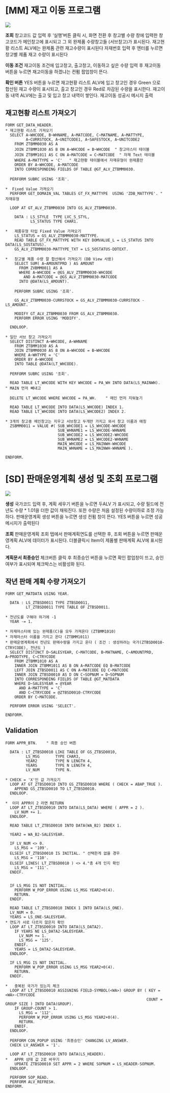 # [MM] 재고 이동 프로그램

![](./GIF/재고이동프로그램.gif)

**조회** 창고코드 값 입력 후 ‘실행’버튼 클릭 시, 화면 전환 후 창고별 수량 창에 입력한 창고코드가 메인창고에 표시되고 그 외 완제품 수량창고들 (서브창고)가 표시된다. 재고현황 리스트 ALV에는 완제품 관련 재고수량이 표시된다 자재번호 입력 후 엔터를 누르면 창고별 제품 재고 수량이 표시된다

**이동 조건** 재고이동 조건에 입고창고, 출고창고, 이동하고 싶은 수량 입력 후 재고이동 버튼을 누르면 재고이동을 하겠냐는 컨펌 팝업창이 뜬다.

**확인 버튼** YES 버튼을 누르면 재고현황 리스트 ALV에 입고 창고인 경우 Green 으로 합산된 재고 수량이 표시되고, 출고 창고인 경우 Red로 차감된 수량을 표시한다. 재고이동 내역 ALV에는 출고 및 입고 창고 내역이 쌓인다. 재고이동 성공시 메시지 출력

## 재고현황 리스트 가져오기

```ABAP
FORM GET_DATA_HEADER.
* 재고현황 리스트 가져오기
  SELECT A~WHCODE, B~WHNAME, A~MATCODE, C~MATNAME, A~MATTYPE,
         A~CURRSTOCK, A~UNITCODE1, A~SAFESTOCK, A~UNITCODE2
    FROM ZTBMM0030 AS A
    JOIN ZTBMM1030 AS B ON A~WHCODE = B~WHCODE  " 창고마스터 테이블
    JOIN ZTBMM1011 AS C ON A~MATCODE = C~MATCODE  " 자재 Text 테이블
    WHERE A~MATTYPE = 'C'   " 재고현황 테이블에서 자재유형이 완제품만
    ORDER BY A~WHCODE, A~MATCODE
    INTO CORRESPONDING FIELDS OF TABLE @GT_ALV_ZTBMM0030.

  PERFORM SUBRC USING '조회'.

*  Fixed Value 가져오기
  PERFORM GET_DOMAIN_VAL TABLES GT_FX_MATTYPE  USING 'ZDB_MATTYPE'. " 자재유형

  LOOP AT GT_ALV_ZTBMM0030 INTO GS_ALV_ZTBMM0030.

    DATA : LS_STYLE  TYPE LVC_S_STYL,
           LS_STATUS TYPE CHAR1.

*   제품유형 타입 Fixed Value 가져오기
    LS_STATUS = GS_ALV_ZTBMM0030-MATTYPE.
    READ TABLE GT_FX_MATTYPE WITH KEY DOMVALUE_L = LS_STATUS INTO DATA(LS_SOSTATUS).
    GS_ALV_ZTBMM0030-MATTYPE_TXT = LS_SOSTATUS-DDTEXT.

*   창고별 제품 수량 잘 합산해서 가져오기 (DB View 사용)
    SELECT SUM( A~AMOUNTPRD ) AS AMOUNT
      FROM ZVBMM0011 AS A
      WHERE A~WHCODE = @GS_ALV_ZTBMM0030-WHCODE
        AND A~MATCODE = @GS_ALV_ZTBMM0030-MATCODE
      INTO @DATA(LS_AMOUNT).

    PERFORM SUBRC USING '조회'.

    GS_ALV_ZTBMM0030-CURRSTOCK = GS_ALV_ZTBMM0030-CURRSTOCK - LS_AMOUNT.

    MODIFY GT_ALV_ZTBMM0030 FROM GS_ALV_ZTBMM0030.
    PERFORM ERROR USING 'MODIFY'.

  ENDLOOP.

* 일단 서브 창고 가져오기
  SELECT DISTINCT A~WHCODE, A~WHNAME
    FROM ZTBMM1030 AS A
    JOIN ZTBMM0030 AS B ON A~WHCODE = B~WHCODE
    WHERE A~WHTYPE = 'C'
    ORDER BY A~WHCODE
    INTO TABLE @DATA(LT_WHCODE).

  PERFORM SUBRC USING '조회'.

  READ TABLE LT_WHCODE WITH KEY WHCODE = PA_WH INTO DATA(LS_MAINWH).  " MAIN 먼저 빼내고

  DELETE LT_WHCODE WHERE WHCODE = PA_WH.    " 메인 먼저 지워놓기

  READ TABLE LT_WHCODE INTO DATA(LS_WHCODE) INDEX 1.
  READ TABLE LT_WHCODE INTO DATA(LS_WHCODE2) INDEX 2.

* 3개의 창고중 메인창고는 지우고 서브창고 두개만 가지고 와서 창고 이름과 매칭
  ZSBMM0011 = VALUE #( SUB_WHCODE1 = LS_WHCODE-WHCODE
                       SUB_WHNAME1 = LS_WHCODE-WHNAME
                       SUB_WHCODE2 = LS_WHCODE2-WHCODE
                       SUB_WHNAME2 = LS_WHCODE2-WHNAME
                       MAIN_WHCODE = LS_MAINWH-WHCODE
                       MAIN_WHNAME = LS_MAINWH-WHNAME ).

ENDFORM.
```



# [SD] 판매운영계획 생성 및 조회 프로그램

![](./GIF/판매운영계획생성프로그램2.gif)

**생성** 국가코드 입력 후, 계획 세우기 버튼을 누르면 두ALV 가 표시되고, 수량 필드에 전년도 수량 * 1.01을 더한 값이 채워진다. 또한 수량은 처음 설정된 수량이하로 조정 가능하다. 판매운영계획 생성 버튼을 누르면 생성 컨펌 창이 뜬다. YES 버튼을 누르면 성공 메시지가 출력된다

**조회** 판매운영계획 조회 탭에서 판매계획연도를 선택한 후, 조회 버튼을 누르면 판매운영계획 ALV에 데이터가 표시된다. 더블클릭시 Item이 제품별 판매계획 ALV에 표시된다.

**계획문서 최종승인** 체크버튼 클릭 후 최종승인 버튼을 누르면 확인 팝업창이 뜨고, 승인여부가 표시되며 체크박스는 비활성화 된다.

## 작년 판매 계획 수량 가져오기

```ABAP
FORM GET_MATDATA USING YEAR.

  DATA : LS_ZTBSD0011 TYPE ZTBSD0011,
         LT_ZTBSD0011 TYPE TABLE OF ZTBSD0011.

* 전년도를 구해야 하기에 -1
  YEAR -= 1.

* 자재마스터에 있는 완제품(C)을 모두 가져온다 (ZTBMM1010)
* 자재마스터 이름을 가지고 온다 (ZTBMM1011)
* 판매운영계획에서 전년도 판매수량을 가지고 온다 ( 조건 : 생성하려는 국가(ZTBSD0010-CTRYCODE), 전년도 )
  SELECT DISTINCT D~SALESYEAR, C~MATCODE, B~MATNAME, C~AMOUNTPRD, A~PRODTYPE, C~CTRYCODE
    FROM ZTBMM1010 AS A
    INNER JOIN ZTBMM1011 AS B ON A~MATCODE EQ B~MATCODE
    LEFT JOIN ZTBSD0011 AS C ON A~MATCODE EQ C~MATCODE
    INNER JOIN ZTBSD0010 AS D ON C~SOPNUM = D~SOPNUM
    INTO CORRESPONDING FIELDS OF TABLE @GT_MATDATA
    WHERE D~SALESYEAR = @YEAR
      AND A~MATTYPE = 'C'
      AND C~CTRYCODE = @ZTBSD0010-CTRYCODE
    ORDER BY C~MATCODE.

  PERFORM ERROR USING 'SELECT'.

ENDFORM.
```

## Validation

```ABAP
FORM APPR_BTN.    " 최종 승인 버튼

  DATA : LT_ZTBSD0010 LIKE TABLE OF GS_ZTBSD0010,
         LS_MSG       TYPE CHAR3,
         YEAR2        TYPE N LENGTH 4,
         YEARS        TYPE N LENGTH 4,
         LV_NUM       TYPE N.

* CHECK = 'X'인 값 가져오기
  LOOP AT GT_ZTBSD0010 INTO GS_ZTBSD0010 WHERE ( CHECK = ABAP_TRUE ).
    APPEND GS_ZTBSD0010 TO LT_ZTBSD0010.
  ENDLOOP.

*  이미 APPR이 2 라면 RETURN
  LOOP AT LT_ZTBSD0010 INTO DATA(LS_DATA) WHERE ( APPR = 2 ).
    LV_NUM += 1.
  ENDLOOP.

  READ TABLE LT_ZTBSD0010 INTO DATA(WA_B2) INDEX 1.

  YEAR2 = WA_B2-SALESYEAR.

  IF LV_NUM <> 0.
    LS_MSG = '109'.
  ELSEIF LT_ZTBSD0010 IS INITIAL. " 선택한게 없을 경우
    LS_MSG = '110'.
  ELSEIF LINES( LT_ZTBSD0010 ) <> 4."총 4개 인지 확인
    LS_MSG = '111'.
  ENDIF.


  IF LS_MSG IS NOT INITIAL.
    PERFORM W_POP_ERROR USING LS_MSG YEAR2+0(4).
    RETURN.
  ENDIF.

  READ TABLE LT_ZTBSD0010 INDEX 1 INTO DATA(LS_ONE).
  LV_NUM = 0.
  YEARS = LS_ONE-SALESYEAR.
* 연도가 서로 다르지 않은지 확인
  LOOP AT LT_ZTBSD0010 INTO DATA(LS_DATA2).
    IF YEARS NE LS_DATA2-SALESYEAR.
      LV_NUM += 1.
      LS_MSG = '125'.
    ENDIF.
    YEARS = LS_DATA2-SALESYEAR.
  ENDLOOP.

  IF LS_MSG IS NOT INITIAL.
    PERFORM W_POP_ERROR USING LS_MSG YEAR2+0(4).
    RETURN.
  ENDIF.

*   중복된 국가가 있는지 체크
  LOOP AT LT_ZTBSD0010 ASSIGNING FIELD-SYMBOL(<WA>) GROUP BY ( KEY = <WA>-CTRYCODE
                                                              COUNT = GROUP SIZE ) INTO DATA(GROUP).
    IF GROUP-COUNT > 1.
      LS_MSG = '112'.
      PERFORM W_POP_ERROR USING LS_MSG YEAR2+0(4).
      RETURN.
    ENDIF.
  ENDLOOP.

  PERFORM CON_POPUP USING '최종승인' CHANGING LV_ANSWER.
  CHECK LV_ANSWER = '1'.

  LOOP AT LT_ZTBSD0010 INTO DATA(LS_HEADER).
*   APPR 상태 값 2로 바꾸기
    UPDATE ZTBSD0010 SET APPR = 2 WHERE SOPNUM = LS_HEADER-SOPNUM.
  ENDLOOP.

  PERFORM SOP_READ.
  PERFORM ALV_REFRESH.
ENDFORM.
```
